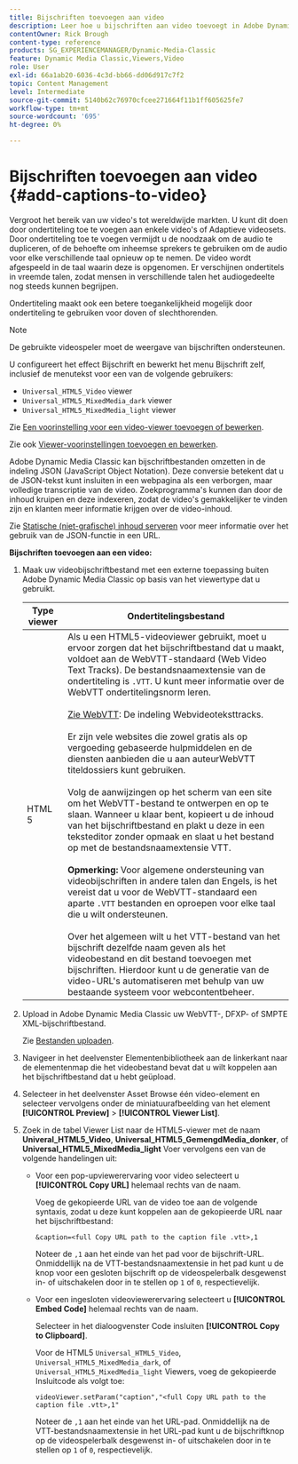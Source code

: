 ```yaml
---
title: Bijschriften toevoegen aan video
description: Leer hoe u bijschriften aan video toevoegt in Adobe Dynamic Media Classic.
contentOwner: Rick Brough
content-type: reference
products: SG_EXPERIENCEMANAGER/Dynamic-Media-Classic
feature: Dynamic Media Classic,Viewers,Video
role: User
exl-id: 66a1ab20-6036-4c3d-bb66-dd06d917c7f2
topic: Content Management
level: Intermediate
source-git-commit: 5140b62c76970cfcee271664f11b1ff605625fe7
workflow-type: tm+mt
source-wordcount: '695'
ht-degree: 0%

---
```


# Bijschriften toevoegen aan video {#add-captions-to-video}

Vergroot het bereik van uw video&#39;s tot wereldwijde markten. U kunt dit doen door ondertiteling toe te voegen aan enkele video&#39;s of Adaptieve videosets. Door ondertiteling toe te voegen vermijdt u de noodzaak om de audio te dupliceren, of de behoefte om inheemse sprekers te gebruiken om de audio voor elke verschillende taal opnieuw op te nemen. De video wordt afgespeeld in de taal waarin deze is opgenomen. Er verschijnen ondertitels in vreemde talen, zodat mensen in verschillende talen het audiogedeelte nog steeds kunnen begrijpen.

Ondertiteling maakt ook een betere toegankelijkheid mogelijk door ondertiteling te gebruiken voor doven of slechthorenden.

>[!NOTE]
>
>De gebruikte videospeler moet de weergave van bijschriften ondersteunen.

U configureert het effect Bijschrift en bewerkt het menu Bijschrift zelf, inclusief de menutekst voor een van de volgende gebruikers:

* `Universal_HTML5_Video` viewer
* `Universal_HTML5_MixedMedia_dark` viewer
* `Universal_HTML5_MixedMedia_light` viewer

Zie [Een voorinstelling voor een video-viewer toevoegen of bewerken](previewing-videos-video-viewer.md#adding_or_editing_a_video_viewer_preset).

Zie ook [Viewer-voorinstellingen toevoegen en bewerken](application-setup.md#adding_and_editing_viewer_presets).

Adobe Dynamic Media Classic kan bijschriftbestanden omzetten in de indeling JSON (JavaScript Object Notation). Deze conversie betekent dat u de JSON-tekst kunt insluiten in een webpagina als een verborgen, maar volledige transcriptie van de video. Zoekprogramma&#39;s kunnen dan door de inhoud kruipen en deze indexeren, zodat de video&#39;s gemakkelijker te vinden zijn en klanten meer informatie krijgen over de video-inhoud.

Zie [Statische (niet-grafische) inhoud serveren](https://experienceleague.adobe.com/nl/docs/dynamic-media-developer-resources/image-serving-api/image-serving-api/c-serving-static-nonimage-contents#image-serving-api) voor meer informatie over het gebruik van de JSON-functie in een URL.

**Bijschriften toevoegen aan een video:**

1. Maak uw videobijschriftbestand met een externe toepassing buiten Adobe Dynamic Media Classic op basis van het viewertype dat u gebruikt.

   | Type viewer | Ondertitelingsbestand |
   |--- |--- |
   | HTML 5 | Als u een HTML5-videoviewer gebruikt, moet u ervoor zorgen dat het bijschriftbestand dat u maakt, voldoet aan de WebVTT-standaard (Web Video Text Tracks). De bestandsnaamextensie van de ondertiteling is `.VTT`. U kunt meer informatie over de WebVTT ondertitelingsnorm leren.<br><br>[Zie WebVTT](https://w3c.github.io/webvtt/): De indeling Webvideoteksttracks. <br><br>Er zijn vele websites die zowel gratis als op vergoeding gebaseerde hulpmiddelen en de diensten aanbieden die u aan auteurWebVTT titeldossiers kunt gebruiken. <br><br>Volg de aanwijzingen op het scherm van een site om het WebVTT-bestand te ontwerpen en op te slaan. Wanneer u klaar bent, kopieert u de inhoud van het bijschriftbestand en plakt u deze in een teksteditor zonder opmaak en slaat u het bestand op met de bestandsnaamextensie VTT. <br><br><b>Opmerking:</b> Voor algemene ondersteuning van videobijschriften in andere talen dan Engels, is het vereist dat u voor de WebVTT-standaard een aparte `.VTT` bestanden en oproepen voor elke taal die u wilt ondersteunen. <br><br>Over het algemeen wilt u het VTT-bestand van het bijschrift dezelfde naam geven als het videobestand en dit bestand toevoegen met bijschriften. Hierdoor kunt u de generatie van de video-URL&#39;s automatiseren met behulp van uw bestaande systeem voor webcontentbeheer. |

1. Upload in Adobe Dynamic Media Classic uw WebVTT-, DFXP- of SMPTE XML-bijschriftbestand.

   Zie [Bestanden uploaden](uploading-files.md#uploading_files).

1. Navigeer in het deelvenster Elementenbibliotheek aan de linkerkant naar de elementenmap die het videobestand bevat dat u wilt koppelen aan het bijschriftbestand dat u hebt geüpload.
1. Selecteer in het deelvenster Asset Browse één video-element en selecteer vervolgens onder de miniatuurafbeelding van het element **[!UICONTROL Preview]** > **[!UICONTROL Viewer List]**.
1. Zoek in de tabel Viewer List naar de HTML5-viewer met de naam **Univeral_HTML5_Video**, **Universal_HTML5_GemengdMedia_donker**, of **Universal_HTML5_MixedMedia_light** Voer vervolgens een van de volgende handelingen uit:

   * Voor een pop-upviewerervaring voor video selecteert u **[!UICONTROL Copy URL]** helemaal rechts van de naam.

     Voeg de gekopieerde URL van de video toe aan de volgende syntaxis, zodat u deze kunt koppelen aan de gekopieerde URL naar het bijschriftbestand:

     `&caption=<full Copy URL path to the caption file .vtt>,1`

     Noteer de `,1` aan het einde van het pad voor de bijschrift-URL. Onmiddellijk na de VTT-bestandsnaamextensie in het pad kunt u de knop voor een gesloten bijschrift op de videospelerbalk desgewenst in- of uitschakelen door in te stellen op `1` of `0`, respectievelijk.

   * Voor een ingesloten videoviewerervaring selecteert u **[!UICONTROL Embed Code]** helemaal rechts van de naam.

     Selecteer in het dialoogvenster Code insluiten **[!UICONTROL Copy to Clipboard]**.

     Voor de HTML5 `Universal_HTML5_Video`, `Universal_HTML5_MixedMedia_dark`, of `Universal_HTML5_MixedMedia_light` Viewers, voeg de gekopieerde Insluitcode als volgt toe:

     `videoViewer.setParam("caption","<full Copy URL path to the caption file .vtt>,1"`

     Noteer de `,1` aan het einde van het URL-pad. Onmiddellijk na de VTT-bestandsnaamextensie in het URL-pad kunt u de bijschriftknop op de videospelerbalk desgewenst in- of uitschakelen door in te stellen op `1` of `0`, respectievelijk.
